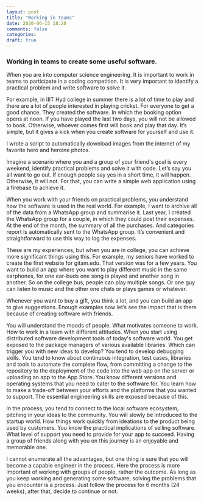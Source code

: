 ```yaml
---
layout: post
title: "Working in teams"
date: 2020-06-15 18:20
comments: false
categories:
draft: true
---
```


### Working in teams to create some useful software.

When you are into computer science engineering. It is important to work in teams to participate in a coding competition. It is very important to identify a practical problem and write software to solve it.

For example, in IIIT Hyd college in summer there is a lot of time to play and there are a lot of people interested in playing cricket. For everyone to get a good chance. They created the software. In which the booking option opens at noon. If you have played the last two days, you will not be allowed to book. Otherwise, whoever comes first will book and play that day. It’s simple, but it gives a kick when you create software for yourself and use it.

I wrote a script to automatically download images from the internet of my favorite hero and heroine photos.

Imagine a scenario where you and a group of your friend's goal is every weekend, identify practical problems and solve it with code. Let’s say you all want to go out. If enough people say yes in a short time, it will happen. Otherwise, it will not. For that, you can write a simple web application using a firebase to achieve it.

When you work with your friends on practical problems, you understand how the software is used in the real world. For example, I want to archive all of the data from a WhatsApp group and summarise it. Last year, I created the WhatsApp group for a couple, in which they could post their expenses. At the end of the month, the summary of all the purchases. And categories report is automatically sent to the WhatsApp group. It’s convenient and straightforward to use this way to log the expenses.

These are my experiences, but when you are in college, you can achieve more significant things using this. For example, my seniors have worked to create the first website for gitam.edu. That version was for a few years. You want to build an app where you want to play different music in the same earphones, for one ear-buds one song is played and another song in another. So on the college bus, people can play multiple songs. Or one guy can listen to music and the other one chats or plays games or whatever.

Whenever you want to buy a gift, you think a lot, and you can build an app to give suggestions. Enough examples now let’s see the impact that is there because of creating software with friends.

You will understand the moods of people. What motivates someone to work. How to work in a team with different attitudes. When you start using distributed software development tools of today's software world. You get exposed to the package managers of various available libraries. Which can trigger you with new ideas to develop? You tend to develop debugging skills. You tend to know about continuous integration, test cases, libraries and tools to automate the complete flow, from committing a change to the repository to the deployment of the code into the web app on the server or uploading an app to the App Store. You know different versions and operating systems that you need to cater to the software for. You learn how to make a trade-off between your efforts and the platforms that you wanted to support. The essential engineering skills are exposed because of this.

In the process, you tend to connect to the local software ecosystem, pitching in your ideas to the community. You will slowly be introduced to the startup world. How things work quickly from ideations to the product being used by customers. You know the practical implications of selling software. What level of support you need to provide for your app to succeed. Having a group of friends along with you on this journey is an enjoyable and memorable one.

I cannot enumerate all the advantages, but one thing is sure that you will become a capable engineer in the process. Here the process is more important of working with groups of people, rather the outcome. As long as you keep working and generating some software, solving the problems that you encounter is a process. Just follow the process for 6 months (24 weeks), after that, decide to continue or not.
